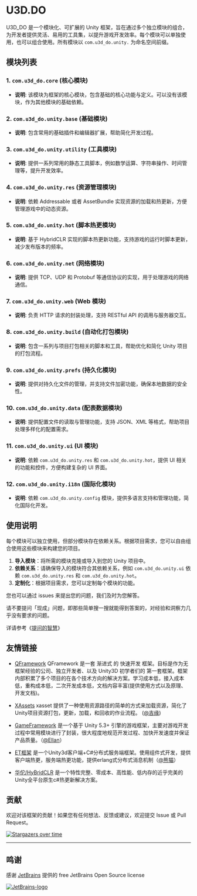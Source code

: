 # U3D.DO

U3D_DO 是一个模块化、可扩展的 Unity 框架，旨在通过多个独立模块的组合，为开发者提供灵活、易用的工具集，以提升游戏开发效率。每个模块可以单独使用，也可以组合使用。所有模块以 `com.u3d_do.unity.` 为命名空间前缀。

## 模块列表

### 1. `com.u3d_do.core` (核心模块)

- **说明**: 该模块为框架的核心模块，包含基础的核心功能与定义。可以没有该模块，作为其他模块的基础依赖。

### 2. `com.u3d_do.unity.base` (基础模块)

- **说明**: 包含常用的基础插件和编辑器扩展，帮助简化开发过程。

### 3. `com.u3d_do.unity.utility` (工具模块)

- **说明**: 提供一系列常用的静态工具脚本，例如数学运算、字符串操作、时间管理等，提升开发效率。

### 4. `com.u3d_do.unity.res` (资源管理模块)

- **说明**: 依赖 Addressable 或者 AssetBundle 实现资源的加载和热更新，方便管理游戏中的动态资源。

### 5. `com.u3d_do.unity.hot` (脚本热更模块)

- **说明**: 基于 HybridCLR 实现的脚本热更新功能，支持游戏的运行时脚本更新，减少发布版本的频率。

### 6. `com.u3d_do.unity.net` (网络模块)

- **说明**: 提供 TCP、UDP 和 Protobuf 等通信协议的实现，用于处理游戏的网络通信。

### 7. `com.u3d_do.unity.web` (Web 模块)

- **说明**: 负责 HTTP 请求的封装处理，支持 RESTful API 的调用与服务器交互。

### 8. `com.u3d_do.unity.build` (自动化打包模块)

- **说明**: 包含一系列与项目打包相关的脚本和工具，帮助优化和简化 Unity 项目的打包流程。

### 9. `com.u3d_do.unity.prefs` (持久化模块)

- **说明**: 提供对持久化文件的管理，并支持文件加密功能，确保本地数据的安全性。

### 10. `com.u3d_do.unity.data` (配表数据模块)

- **说明**: 提供配置文件的读取与管理功能，支持 JSON、XML 等格式，帮助项目处理多样化的配置需求。

### 11. `com.u3d_do.unity.ui` (UI 模块)

- **说明**: 依赖 `com.u3d_do.unity.res` 和 `com.u3d_do.unity.hot`，提供 UI 相关的功能和控件，方便构建复杂的 UI 界面。

### 12. `com.u3d_do.unity.i18n` (国际化模块)

- **说明**: 依赖 `com.u3d_do.unity.config` 模块，提供多语言支持和管理功能，简化国际化开发。

## 使用说明

每个模块可以独立使用，但部分模块存在依赖关系。根据项目需求，您可以自由组合使用这些模块来构建您的项目。

1. **导入模块**：将所需的模块克隆或导入到您的 Unity 项目中。
2. **依赖关系**：请确保导入的模块符合其依赖关系，例如 `com.u3d_do.unity.ui` 依赖 `com.u3d_do.unity.res` 和 `com.u3d_do.unity.hot`。
3. **定制化**：根据项目需求，您可以定制每个模块的功能。

您也可以通过 issues 来提出您的问题，我们及时为您解答。

请不要提问「现成」问题，即那些简单搜一搜就能得到答案的，对经验和洞察力几乎没有要求的问题。 

详请参考《[提问的智慧](https://github.com/ryanhanwu/How-To-Ask-Questions-The-Smart-Way/blob/master/README-zh_CN.md)》


## 友情链接

- [QFramework](https://github.com/liangxiegame/QFramework) QFramework 是一套 渐进式 的 快速开发 框架。目标是作为无框架经验的公司、独立开发者、以及 Unity3D 初学者们的 第一套框架。框架内部积累了多个项目的在各个技术方向的解决方案。学习成本低，接入成本低，重构成本低，二次开发成本低，文档内容丰富(提供使用方式以及原理、开发文档)。

- [XAssets](https://github.com/xasset/xasset) xasset 提供了一种使用资源路径的简单的方式来加载资源，简化了Unity项目资源打包，更新，加载，和回收的作业流程。 ([@吉缘](https://github.com/mmdnb))

- [GameFramework](http://gameframework.cn/) 是一个基于 Unity 5.3+ 引擎的游戏框架，主要对游戏开发过程中常用模块进行了封装，很大程度地规范开发过程、加快开发速度并保证产品质量。（[@Ellan](https://github.com/EllanJiang)）

- [ET框架](https://github.com/egametang/ET) 是一个Unity3d客户端+C#分布式服务端框架。使用组件式开发，提供客户端热更，服务端热更功能，提供erlang式分布式消息机制（[@熊猫](https://github.com/egametang)）

- [华佗/HyBridCLR](https://github.com/focus-creative-games/hybridclr) 是一个特性完整、零成本、高性能、低内存的近乎完美的Unity全平台原生c#热更新解决方案。


## 贡献

欢迎对该框架的贡献！如果您有任何想法、反馈或建议，欢迎提交 Issue 或 Pull Request。

[![Stargazers over time](https://starchart.cc/u3d-do/U3D.DO.svg)](https://starchart.cc/u3d-do/U3D.DO)

---

## 鸣谢

感谢 [JetBrains](https://www.jetbrains.com/?from=real-url) 提供的 free JetBrains Open Source license

[![JetBrains-logo](https://i.loli.net/2020/10/03/E4h5FZmSfnGIgap.png)](https://www.jetbrains.com/?from=real-url)
